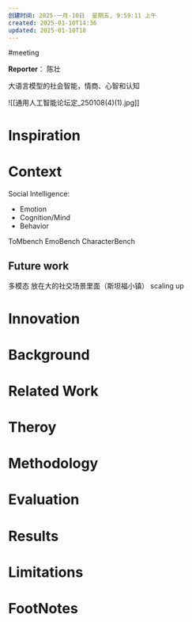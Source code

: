 ```yaml
---
创建时间: 2025-一月-10日  星期五, 9:59:11 上午
created: 2025-01-10T14:36
updated: 2025-01-10T18
---
```

#meeting 

**Reporter**： 陈壮
 

大语言模型的社会智能，情商、心智和认知


![[通用人工智能论坛定_250108(4)(1).jpg]]


# Inspiration


# Context
Social Intelligence: 
- Emotion
- Cognition/Mind
- Behavior

ToMbench
EmoBench
CharacterBench



## Future work
多模态
放在大的社交场景里面（斯坦福小镇）
scaling up

# Innovation



# Background



# Related Work



# Theroy



# Methodology



# Evaluation



# Results



# Limitations



# FootNotes
